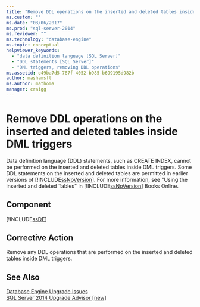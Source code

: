 ```yaml
---
title: "Remove DDL operations on the inserted and deleted tables inside DML triggers | Microsoft Docs"
ms.custom: ""
ms.date: "03/06/2017"
ms.prod: "sql-server-2014"
ms.reviewer: ""
ms.technology: "database-engine"
ms.topic: conceptual
helpviewer_keywords: 
  - "data definition language [SQL Server]"
  - "DDL statements [SQL Server]"
  - "DML triggers, removing DDL operations"
ms.assetid: e49ba7d5-787f-4052-b985-b699195d982b
author: mashamsft
ms.author: mathoma
manager: craigg
---
```

# Remove DDL operations on the inserted and deleted tables inside DML triggers
  Data definition language (DDL) statements, such as CREATE INDEX, cannot be performed on the inserted and deleted tables inside DML triggers. Some DDL statements on the inserted and deleted tables are permitted in earlier versions of [!INCLUDE[ssNoVersion](../../includes/ssnoversion-md.md)]. For more information, see "Using the inserted and deleted Tables" in [!INCLUDE[ssNoVersion](../../includes/ssnoversion-md.md)] Books Online.  
  
## Component  
 [!INCLUDE[ssDE](../../includes/ssde-md.md)]  
  
## Corrective Action  
 Remove any DDL operations that are performed on the inserted and deleted tables inside DML triggers.  
  
## See Also  
 [Database Engine Upgrade Issues](../../../2014/sql-server/install/database-engine-upgrade-issues.md)   
 [SQL Server 2014 Upgrade Advisor &#91;new&#93;](sql-server-2014-upgrade-advisor.md)  
  
  

